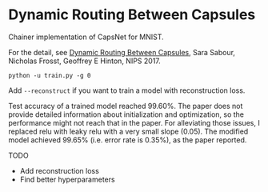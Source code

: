 # Dynamic Routing Between Capsules

Chainer implementation of CapsNet for MNIST.

For the detail, see [Dynamic Routing Between Capsules](https://arxiv.org/pdf/1710.09829.pdf), Sara Sabour, Nicholas Frosst, Geoffrey E Hinton, NIPS 2017.

```
python -u train.py -g 0
```

Add `--reconstruct` if you want to train a model with reconstruction loss.

Test accuracy of a trained model reached 99.60%.
The paper does not provide detailed information about initialization and optimization, so the performance might not reach that in the paper. For alleviating those issues, I replaced relu with leaky relu with a very small slope (0.05). The modified model achieved 99.65% (i.e. error rate is 0.35%), as the paper reported.

TODO

- Add reconstruction loss
- Find better hyperparameters
